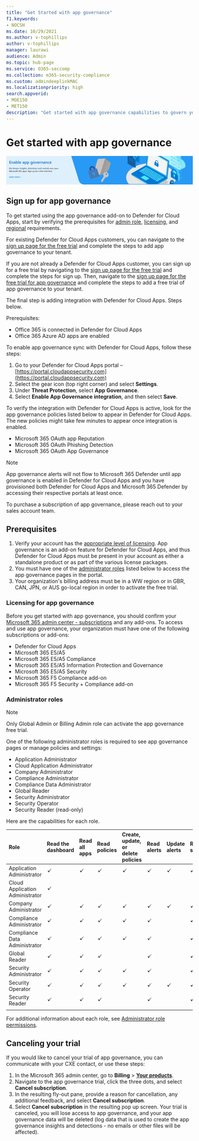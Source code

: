 ```yaml
---
title: "Get Started with app governance"
f1.keywords:
- NOCSH
ms.date: 10/29/2021
ms.author: v-tophillips
author: v-tophillips
manager: laurawi
audience: Admin
ms.topic: hub-page
ms.service: O365-seccomp
ms.collection: m365-security-compliance
ms.custom: admindeeplinkMAC
ms.localizationpriority: high
search.appverid: 
- MOE150
- MET150
description: "Get started with app governance capabilities to govern your apps."
---
```


# Get started with app governance

[![Sign up for the free trial of app governance](media/app-governance/large-app-governance-banner.png)](https://aka.ms/appgovernancetrial)

## Sign up for app governance

To get started using the app governance add-on to Defender for Cloud Apps, start by verifying the prerequisites for [admin role](#administrator-roles), [licensing](#licensing-for-app-governance), and [regional](#prerequisites) requirements. 

For existing Defender for Cloud Apps customers, you can navigate to the [sign up page for the free trial](https://aka.ms/appgovernancetrial) and complete the steps to add app governance to your tenant.

If you are not already a Defender for Cloud Apps customer, you can sign up for a free trial by navigating to the [sign up page for the free trial](https://www.microsoft.com/en-us/security/business/cloud-app-security) and complete the steps for sign up. Then, navigate to the [sign up page for the free trial for app governance](https://aka.ms/appgovernancetrial) and complete the steps to add a free trial of app governance to your tenant.


The final step is adding integration with Defender for Cloud Apps. Steps below.

Prerequisites:

- Office 365 is connected in Defender for Cloud Apps
- Office 365 Azure AD apps are enabled

To enable app governance sync with Defender for Cloud Apps, follow these steps:

1. Go to your Defender for Cloud Apps portal – [https://portal.cloudappsecurity.com](https://portal.cloudappsecurity.com)
1. Select the gear icon (top right corner) and select **Settings**.
1. Under **Threat Protection**, select **App Governance**.
1. Select **Enable App Governance integration**, and then select **Save**.

To verify the integration with Defender for Cloud Apps is active, look for the app governance policies listed below to appear in Defender for Cloud Apps. The new policies might take few minutes to appear once integration is enabled.

- Microsoft 365 OAuth app Reputation
- Microsoft 365 OAuth Phishing Detection
- Microsoft 365 OAuth App Governance

> [!NOTE]
> App governance alerts will not flow to Microsoft 365 Defender until app governance is enabled in Defender for Cloud Apps and you have provisioned both Defender for Cloud Apps and Microsoft 365 Defender by accessing their respective portals at least once.

To purchase a subscription of app governance, please reach out to your sales account team.

## Prerequisites

1. Verify your account has the [appropriate level of licensing](#licensing-for-app-governance). App governance is an add-on feature for Defender for Cloud Apps, and thus Defender for Cloud Apps must be present in your account as either a standalone product or as part of the various license packages.
1. You must have one of the [administrator roles](#administrator-roles) listed below to access the app governance pages in the portal.
1. Your organization's billing address must be in a WW region or in GBR, CAN, JPN, or AUS go-local region in order to activate the free trial.

### Licensing for app governance

Before you get started with app governance, you should confirm your [Microsoft 365 admin center - subscriptions](https://admin.microsoft.com/Adminportal/Home?source=applauncher#/subscriptions) and any add-ons. To access and use app governance, your organization must have one of the following subscriptions or add-ons:

- Defender for Cloud Apps
- Microsoft 365 E5/A5
- Microsoft 365 E5/A5 Compliance
- Microsoft 365 E5/A5 Information Protection and Governance
- Microsoft 365 E5/A5 Security
- Microsoft 365 F5 Compliance add-on
- Microsoft 365 F5 Security + Compliance add-on


### Administrator roles

> [!NOTE]
> Only Global Admin or Billing Admin role can activate the app governance free trial.

One of the following administrator roles is required to see app governance pages or manage policies and settings:

- Application Administrator
- Cloud Application Administrator
- Company Administrator
- Compliance Administrator
- Compliance Data Administrator
- Global Reader
- Security Administrator
- Security Operator
- Security Reader (read-only)

Here are the capabilities for each role.

| Role | Read the dashboard | Read all apps |Read policies | Create, update, or delete policies | Read alerts | Update alerts | Read settings | Update settings | Read Remediation | Update Remediation |
|:-------|:-----|:-------|:-------|:-------|:-------|:-------|:-------|:-------|:-------|:-------|
| Application Administrator | ![Check mark.](media\checkmark.png) | ![Check mark.](media\checkmark.png) | ![Check mark.](media\checkmark.png) | ![Check mark](media\checkmark.png) | ![Check mark](media\checkmark.png) | ![Check mark](media\checkmark.png) | ![Check mark](media\checkmark.png) | ![Check mark](media\checkmark.png) | ![Check mark](media\checkmark.png) | ![Check mark](media\checkmark.png) |
| Cloud Application Administrator | ![Check mark](media\checkmark.png) | | | | | | | | | |
| Company Administrator | ![Check mark.](media\checkmark.png) | ![Check mark.](media\checkmark.png) | ![Check mark](media\checkmark.png) | ![Check mark](media\checkmark.png) | ![Check mark](media\checkmark.png) | ![Check mark](media\checkmark.png) | ![Check mark](media\checkmark.png) | ![Check mark](media\checkmark.png) | ![Check mark](media\checkmark.png) | ![Check mark](media\checkmark.png) |
| Compliance Administrator | ![Check mark.](media\checkmark.png) | ![Check mark](media\checkmark.png) | ![Check mark](media\checkmark.png) | ![Check mark](media\checkmark.png) | ![Check mark](media\checkmark.png) |  | ![Check mark](media\checkmark.png) | ![Check mark](media\checkmark.png) | ![Check mark](media\checkmark.png) | |
| Compliance Data Administrator | ![Check mark.](media\checkmark.png) | ![Check mark](media\checkmark.png) | ![Check mark](media\checkmark.png) | ![Check mark](media\checkmark.png) | ![Check mark](media\checkmark.png) |  | ![Check mark](media\checkmark.png) | ![Check mark](media\checkmark.png) | ![Check mark](media\checkmark.png) | |
| Global Reader  | ![Check mark.](media\checkmark.png) | ![Check mark](media\checkmark.png) | ![Check mark](media\checkmark.png) |  | ![Check mark](media\checkmark.png) |  | ![Check mark](media\checkmark.png) |  | | |
| Security Administrator | ![Check mark.](media\checkmark.png) | ![Check mark](media\checkmark.png) | ![Check mark](media\checkmark.png) | ![Check mark](media\checkmark.png) | ![Check mark](media\checkmark.png) |  | ![Check mark](media\checkmark.png) | ![Check mark](media\checkmark.png) | ![Check mark](media\checkmark.png) | |
| Security Operator | ![Check mark.](media\checkmark.png) | ![Check mark](media\checkmark.png) | ![Check mark](media\checkmark.png) | ![Check mark](media\checkmark.png) | ![Check mark](media\checkmark.png) | ![Check mark](media\checkmark.png) | ![Check mark](media\checkmark.png) | ![Check mark](media\checkmark.png) | ![Check mark](media\checkmark.png) | |
| Security Reader  | ![Check mark.](media\checkmark.png) | ![Check mark](media\checkmark.png) | ![Check mark](media\checkmark.png) |  | ![Check mark](media\checkmark.png) |  | ![Check mark](media\checkmark.png) |  | ![Check mark](media\checkmark.png) | |
|||||||||| | |

For additional information about each role, see [Administrator role permissions](/azure/active-directory/roles/permissions-reference).

## Canceling your trial

If you would like to cancel your trial of app governance, you can communicate with your CXE contact, or use these steps:

1. In the Microsoft 365 admin center, go to **Billing** > <a href="https://go.microsoft.com/fwlink/p/?linkid=842054" target="_blank">**Your products**</a>.
1. Navigate to the app governance trial, click the three dots, and select **Cancel subscription**.
1. In the resulting fly-out pane, provide a reason for cancellation, any additional feedback, and select **Cancel subscription**.
1. Select **Cancel subscription** in the resulting pop up screen. Your trial is canceled, you will lose access to app governance, and your app governance data will be deleted (log data that is used to create the app governance insights and detections - no emails or other files will be affected).
